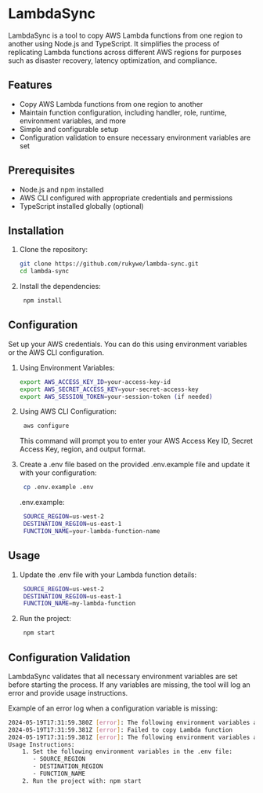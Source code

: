 # LambdaSync

LambdaSync is a tool to copy AWS Lambda functions from one region to another using Node.js and TypeScript. It simplifies the process of replicating Lambda functions across different AWS regions for purposes such as disaster recovery, latency optimization, and compliance.

## Features

- Copy AWS Lambda functions from one region to another
- Maintain function configuration, including handler, role, runtime, environment variables, and more
- Simple and configurable setup
- Configuration validation to ensure necessary environment variables are set

## Prerequisites

- Node.js and npm installed
- AWS CLI configured with appropriate credentials and permissions
- TypeScript installed globally (optional)

## Installation

1. Clone the repository:

   ```bash
   git clone https://github.com/rukywe/lambda-sync.git
   cd lambda-sync
   ```

2. Install the dependencies:

   ```bash
    npm install
   ```

## Configuration

Set up your AWS credentials. You can do this using environment variables or the AWS CLI configuration.

1. Using Environment Variables:

   ```bash
   export AWS_ACCESS_KEY_ID=your-access-key-id
   export AWS_SECRET_ACCESS_KEY=your-secret-access-key
   export AWS_SESSION_TOKEN=your-session-token (if needed)
   ```

2. Using AWS CLI Configuration:

   ```bash
    aws configure

   ```

   This command will prompt you to enter your AWS Access Key ID, Secret Access Key, region, and output format.

3. Create a .env file based on the provided .env.example file and update it with your configuration:

   ```bash
    cp .env.example .env

   ```

   .env.example:

   ```bash
    SOURCE_REGION=us-west-2
    DESTINATION_REGION=us-east-1
    FUNCTION_NAME=your-lambda-function-name

   ```

## Usage

1. Update the .env file with your Lambda function details:

   ```bash
    SOURCE_REGION=us-west-2
    DESTINATION_REGION=us-east-1
    FUNCTION_NAME=my-lambda-function

   ```

2. Run the project:

   ```bash
    npm start
   ```

## Configuration Validation

LambdaSync validates that all necessary environment variables are set before starting the process. If any variables are missing, the tool will log an error and provide usage instructions.

Example of an error log when a configuration variable is missing:

```bash
2024-05-19T17:31:59.380Z [error]: The following environment variables are missing: FUNCTION_NAME. Please set them in the .env file.
2024-05-19T17:31:59.381Z [error]: Failed to copy Lambda function
2024-05-19T17:31:59.381Z [error]: The following environment variables are missing: FUNCTION_NAME. Please set them in the .env file.
Usage Instructions:
    1. Set the following environment variables in the .env file:
       - SOURCE_REGION
       - DESTINATION_REGION
       - FUNCTION_NAME
    2. Run the project with: npm start

```
